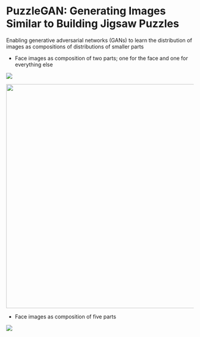 # PuzzleGAN: Generating Images Similar to Building Jigsaw Puzzles

Enabling generative adversarial networks (GANs) to learn the distribution of images as compositions of distributions of smaller parts

* Face images as composition of two parts; one for the face and one for everything else
<img src="https://github.com/MahlaAb/puzzlegan/blob/master/faces_2parts.jpg">
<p align="center">
  <img src="https://github.com/MahlaAb/puzzlegan/blob/master/faces_2parts_swap_example.png" width="600">
</p>



* Face images as composition of five parts
<img src="https://github.com/MahlaAb/puzzlegan/blob/master/faces_5parts.jpg">
